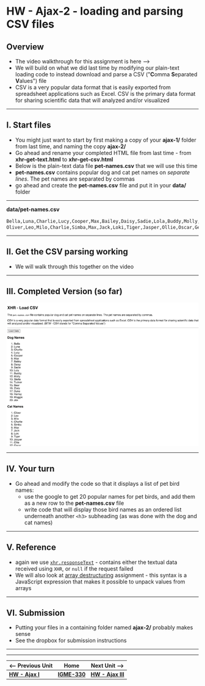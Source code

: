 # HW - Ajax-2 - loading and parsing CSV files

## Overview

- The video walkthrough for this assignment is here --> 
- We will build on what we did last time by modifying our plain-text loading code to instead download and parse a CSV ("**C**omma **S**eparated **V**alues") file
- CSV is a very popular data format that is easily exported from spreadsheet applications such as Excel. CSV is the primary data format for sharing scientific data that will analyzed and/or visualized

<hr>

## I. Start files
- You might just want to start by first making a copy of your **ajax-1/** folder from last time, and naming the copy **ajax-2/**
- Go ahead and rename your completed HTML file from last time - from **xhr-get-text.html** to **xhr-get-csv.html** 
- Below is the plain-text data file **pet-names.csv** that we will use this time
- **pet-names.csv** contains popular dog and cat pet names on *separate lines*. The pet names are separated by commas
- go ahead and create the **pet-names.csv** file and put it in your **data/** folder

<hr>

**data/pet-names.csv**

```text
Bella,Luna,Charlie,Lucy,Cooper,Max,Bailey,Daisy,Sadie,Lola,Buddy,Molly,Stella,Tucker,Bear,Zoey,Duke,Harley,Maggie,Jax
Oliver,Leo,Milo,Charlie,Simba,Max,Jack,Loki,Tiger,Jasper,Ollie,Oscar,George,Buddy,Toby,Smokey,Finn,Felix,Simon,Shadow
```

<hr>

## II. Get the CSV parsing working

- We will walk through this together on the video

<hr>

## III. Completed Version (so far)

![screenshot](_images/_ajax-images/HW-ajax-3.png)

<hr>

## IV. Your turn
- Go ahead and modify the code so that it displays a list of pet bird names:
  - use the google to get 20 popular names for pet birds, and add them as a new row to the **pet-names.csv** file
  - write code that will display those bird names as an ordered list underneath another `<h3>` subheading (as was done with the dog and cat names)

<hr>

## V. Reference

- again we use [`xhr.responseText`](https://developer.mozilla.org/en-US/docs/Web/API/XMLHttpRequest/responseText) - contains either the textual data received using `XHR`, or `null` if the request failed
- We will also look at [array destructuring](https://developer.mozilla.org/en-US/docs/Web/JavaScript/Reference/Operators/Destructuring_assignment) assignment - this syntax is a JavaScript expression that makes it possible to unpack values from arrays

<hr>

## VI. Submission

- Putting your files in a containing folder named  **ajax-2/** probably makes sense
- See the dropbox for submission instructions


<hr><hr>

| <-- Previous Unit | Home | Next Unit -->
| --- | --- | --- 
|   [**HW - Ajax I**](HW-ajax-1.md)  |  [**IGME-330**](../README.md) | [**HW - Ajax III**](HW-ajax-3.md)

